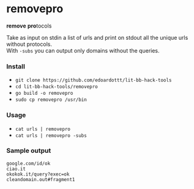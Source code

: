 # removepro

**remove** **pro**tocols

Take as input on stdin a list of urls and print on stdout all the unique urls without protocols.  
With `-subs` you can output only domains without the queries.

### Install

- `git clone https://github.com/edoardottt/lit-bb-hack-tools`
- `cd lit-bb-hack-tools/removepro`
- `go build -o removepro`
- `sudo cp removepro /usr/bin`

### Usage

- `cat urls | removepro`
- `cat urls | removepro -subs`

### Sample output

```
google.com/id/ok
ciao.it
okokok.it/query?exec=ok
cleandomain.out#fragment1
```
